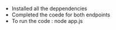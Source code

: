 * Installed all the deppendencies 
* Completed the coede for both endpoints 
* To run the code : node app.js